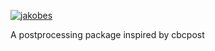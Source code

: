 [![jakobes](https://circleci.com/gh/jakobes/xalbrain.svg?style=shield)](https://circleci.com/gh/jakobes/xalpost)

A postprocessing package inspired by cbcpost
